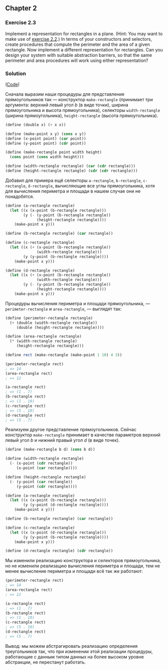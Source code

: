 ## Chapter 2

### Exercise 2.3

Implement a representation for rectangles in a plane. (Hint: You may want to make use of [exercise 2.2](./Exercise%202.2.md).) In terms of your constructors and selectors, create procedures that compute the perimeter and the area of a given rectangle. Now implement a different representation for rectangles. Can you design your system with suitable abstraction barriers, so that the same perimeter and area procedures will work using either representation?

### Solution

([Code](../../src/Chapter%202/Exercise%202.3.scm))

Сначала выразим наши процедуры для представления прямоугольников так — конструктор `make-rectangle` (принимает три аргумента: верхний левый угол _b_ (в виде точки), ширина прямоугольника и высота прямоугольника), селекторы `width-rectangle` (ширина прямоугольника), `height-rectangle` (высота прямоугольника).

```scheme
(define (double x) (+ x x))

(define (make-point x y) (cons x y))
(define (x-point point) (car point))
(define (y-point point) (cdr point))

(define (make-rectangle point width height)
  (cons point (cons width height)))

(define (width-rectangle rectangle) (car (cdr rectangle)))
(define (height-rectangle rectangle) (cdr (cdr rectangle)))
```

Добавил для примера ещё селекторы `a-rectangle`, `b-rectangle`, `c-rectangle`, `d-rectangle`, вычисляющие все углы прямоугольника, хотя для вычисления периметра и площади в нашем случае они не понадобятся.

```scheme
(define (a-rectangle rectangle)
  (let ((x (x-point (b-rectangle rectangle)))
        (y (- (y-point (b-rectangle rectangle))
              (height-rectangle rectangle))))
    (make-point x y)))

(define (b-rectangle rectangle) (car rectangle))

(define (c-rectangle rectangle)
  (let ((x (+ (x-point (b-rectangle rectangle))
              (width-rectangle rectangle)))
        (y (y-point (b-rectangle rectangle))))
    (make-point x y)))

(define (d-rectangle rectangle)
  (let ((x (+ (x-point (b-rectangle rectangle))
              (width-rectangle rectangle)))
        (y (- (y-point (b-rectangle rectangle))
              (height-rectangle rectangle))))
    (make-point x y)))
```

Процедуры вычисления периметра и площади прямоугольника, — `perimeter-rectangle` и `area-rectangle`, — выглядят так:

```scheme
(define (perimeter-rectangle rectangle)
  (+ (double (width-rectangle rectangle))
     (double (height-rectangle rectangle))))

(define (area-rectangle rectangle)
  (* (width-rectangle rectangle)
     (height-rectangle rectangle)))

(define rect (make-rectangle (make-point 1 10) 4 3))

(perimeter-rectangle rect)
; => 14
(area-rectangle rect)
; => 12

(a-rectangle rect)
; => (1 . 7)
(b-rectangle rect)
; => (1 . 10)
(c-rectangle rect)
; => (5 . 10)
(d-rectangle rect)
; => (5 . 7)
```

Реализуем другое представление прямоугольников. Сейчас конструктор `make-rectangle` принимает в качестве параметров верхний левый угол _b_ и нижний правый угол _d_ (в виде точек).

```scheme
(define (make-rectangle b d) (cons b d))

(define (width-rectangle rectangle) 
  (- (x-point (cdr rectangle))
     (x-point (car rectangle))))

(define (height-rectangle rectangle)
  (- (y-point (car rectangle))
     (y-point (cdr rectangle))))

(define (a-rectangle rectangle)
  (let ((x (x-point (b-rectangle rectangle)))
        (y (y-point (d-rectangle rectangle))))
    (make-point x y)))

(define (b-rectangle rectangle) (car rectangle))

(define (c-rectangle rectangle)
  (let ((x (x-point (d-rectangle rectangle)))
        (y (y-point (b-rectangle rectangle))))
    (make-point x y)))

(define (d-rectangle rectangle) (cdr rectangle))
```

Мы изменили реализацию конструктора и селекторов прямоугольника, но не изменили реализацию вычисления периметра и площади, тем не менее вычисление периметра и площади всё так же работают:

```scheme
(perimeter-rectangle rect)
; => 14
(area-rectangle rect)
; => 12

(a-rectangle rect)
; => (1 . 7)
(b-rectangle rect)
; => (1 . 10)
(c-rectangle rect)
; => (5 . 10)
(d-rectangle rect)
; => (5 . 7)
```

Вывод: мы можем абстрагировать реализацию определения треугольников так, что при изменении этой реализации процедуры, работающие с данным типом данных на более высоком уровне абстракции, не перестанут работать.

